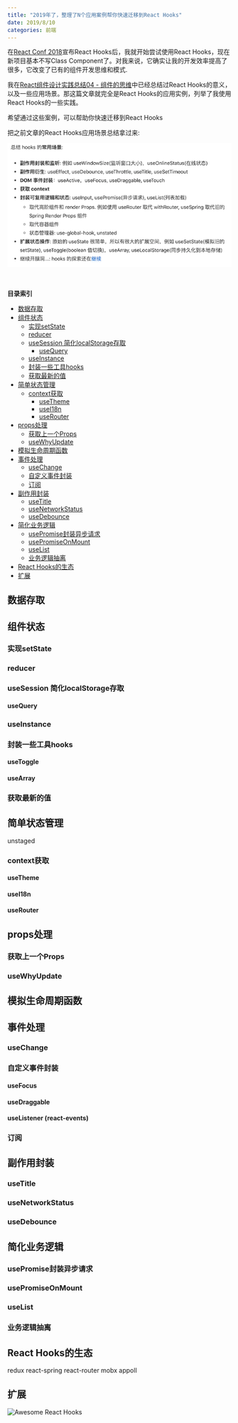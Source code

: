 ```yaml
---
title: "2019年了，整理了N个应用案例帮你快速迁移到React Hooks"
date: 2019/8/10
categories: 前端
---
```


在[React Conf 2018](https://www.youtube.com/channel/UCz5vTaEhvh7dOHEyd1efcaQ)宣布React Hooks后，我就开始尝试使用React Hooks，现在新项目基本不写Class Component了。对我来说，它确实让我的开发效率提高了很多，它改变了已有的组件开发思维和模式. 

我在[React组件设计实践总结04 - 组件的思维](https://juejin.im/post/5cdc2f54e51d453b0c35930d#heading-3)中已经总结过React Hooks的意义，以及一些应用场景。那这篇文章就完全是React Hooks的应用实例，列举了我使用React Hooks的一些实践。

希望通过这些案例，可以帮助你快速迁移到React Hooks

把之前文章的React Hooks应用场景总结拿过来:

![](/images/react-hooks/apply.png)

<br>

**目录索引**

<!-- TOC -->

- [数据存取](#数据存取)
- [组件状态](#组件状态)
  - [实现setState](#实现setstate)
  - [reducer](#reducer)
  - [useSession 简化localStorage存取](#usesession-简化localstorage存取)
    - [useQuery](#usequery)
  - [useInstance](#useinstance)
  - [封装一些工具hooks](#封装一些工具hooks)
  - [获取最新的值](#获取最新的值)
- [简单状态管理](#简单状态管理)
  - [context获取](#context获取)
    - [useTheme](#usetheme)
    - [useI18n](#usei18n)
    - [useRouter](#userouter)
- [props处理](#props处理)
  - [获取上一个Props](#获取上一个props)
  - [useWhyUpdate](#usewhyupdate)
- [模拟生命周期函数](#模拟生命周期函数)
- [事件处理](#事件处理)
  - [useChange](#usechange)
  - [自定义事件封装](#自定义事件封装)
  - [订阅](#订阅)
- [副作用封装](#副作用封装)
  - [useTitle](#usetitle)
  - [useNetworkStatus](#usenetworkstatus)
  - [useDebounce](#usedebounce)
- [简化业务逻辑](#简化业务逻辑)
  - [usePromise封装异步请求](#usepromise封装异步请求)
  - [usePromiseOnMount](#usepromiseonmount)
  - [useList](#uselist)
  - [业务逻辑抽离](#业务逻辑抽离)
- [React Hooks的生态](#react-hooks的生态)
- [扩展](#扩展)

<!-- /TOC -->

## 数据存取

## 组件状态
### 实现setState
### reducer
### useSession 简化localStorage存取
#### useQuery
### useInstance
### 封装一些工具hooks
  #### useToggle
  #### useArray
### 获取最新的值

## 简单状态管理

unstaged

### context获取

#### useTheme
#### useI18n

#### useRouter

## props处理

### 获取上一个Props
### useWhyUpdate

## 模拟生命周期函数

## 事件处理

### useChange
### 自定义事件封装
  #### useFocus
  #### useDraggable
  #### useListener (react-events)

### 订阅

## 副作用封装

### useTitle
### useNetworkStatus
### useDebounce

## 简化业务逻辑

### usePromise封装异步请求
### usePromiseOnMount
### useList
### 业务逻辑抽离

## React Hooks的生态

redux
react-spring
react-router
mobx
appoll

## 扩展

![Awesome React Hooks](https://github.com/rehooks/awesome-react-hooks)